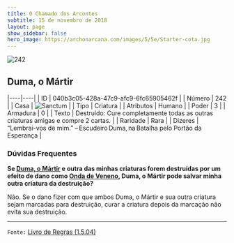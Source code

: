 ```yaml
---
title: O Chamado dos Arcontes
subtitle: 15 de novembro de 2018
layout: page
show_sidebar: false
hero_image: https://archonarcana.com/images/5/5e/Starter-cota.jpg
---
```


![242](https://cdn.keyforgegame.com/media/card_front/pt/341_242_8X9FFJ5RC99F_pt.png)

## Duma, o Mártir

|----|----|
| ID | 040b3c05-428a-47c9-afc9-6fc65905462f |
| Número | 242 |
| Casa | ![Sanctum](https://archonarcana.com/images/thumb/c/c7/Sanctum.png/22px-Sanctum.png "Santuário") |
| Tipo | Criatura |
| Atributos | Humano |
| Poder | 3 |
| Armadura | 0 |
| Texto | Destruído: Cure completamente todas as outras criaturas amigas e compre 2 cartas. |
| Raridade | Rara |
| Dizeres | “Lembrai-vos de mim.” – Escudeiro Duma, na Batalha pelo Portão  da Esperança |

### Dúvidas Frequentes

**Se [Duma, o Mártir](/cota/242) e outra das minhas criaturas forem
destruídas por um efeito de dano como [Onda de Veneno](/cota/280),
Duma, o Mártir pode salvar minha outra criatura da destruição?**

Não. Se o dano fizer com que ambos Duma, o Mártir e sua outra criatura
sejam marcadas para destruição, curar a criatura depois da marcação
não evita sua destruição.

<hr/>

`Fonte:` [Livro de Regras (1.5.04)](https://drive.google.com/open?id=14pM1J8ZR_4hZbGFZt-ArQdAGsHCPEQdE)
